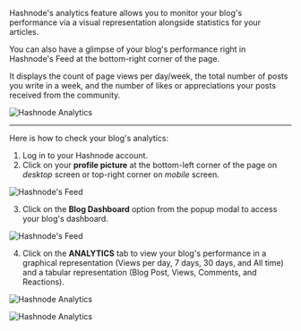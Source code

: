 Hashnode's analytics feature allows you to monitor your blog's performance via a visual representation alongside statistics for your articles.

You can also have a glimpse of your blog's performance right in Hashnode's Feed at the bottom-right corner of the page.

It displays the count of page views per day/week, the total number of posts you write in a week, and the number of likes or appreciations your posts received from the community.

![Hashnode Analytics](https://cdn.hashnode.com/res/hashnode/image/upload/v1610542364234/LJwkZrj7p.png?auto=compress)

---

Here is how to check your blog's analytics:

1.  Log in to your Hashnode account.
2.  Click on your **profile picture** at the bottom-left corner of the page on _desktop_ screen or top-right corner on _mobile_ screen.

![Hashnode's Feed](https://cdn.hashnode.com/res/hashnode/image/upload/v1616492775188/7u9FsH_We.png?auto=compress)

3.  Click on the **Blog Dashboard** option from the popup modal to access your blog's dashboard.

![Hashnode's Feed](https://cdn.hashnode.com/res/hashnode/image/upload/v1616495148429/anxbO8ZqM.png?auto=compress)

4.  Click on the **ANALYTICS** tab to view your blog's performance in a graphical representation (Views per day, 7 days, 30 days, and All time) and a tabular representation (Blog Post, Views, Comments, and Reactions).

![Hashnode Analytics](https://cdn.hashnode.com/res/hashnode/image/upload/v1616497315320/mNjE3UPMW.png?auto=compress)

![Hashnode Analytics](https://cdn.hashnode.com/res/hashnode/image/upload/v1601383085554/neRc81EVW.png?auto=compress)
